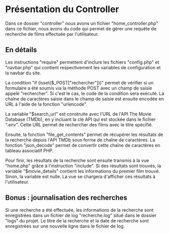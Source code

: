 # Présentation du Controller 

Dans ce dossier "controller" nous avons un fichier "home_controller.php" dans ce fichier, nous avons du code qui permet de gèrer une requête de recherche de films effectuée par l'utilisateur.

## En détails

Les instructions "require" permettent d'inclure les fichiers "config.php" et "navbar.php" qui contient respectivement les variables de configuration et la navbar du site.

La condition "if (isset($_POST["rechercher"]))" permet de vérifier si un formulaire a été soumis via la méthode POST avec un champ de saisie appelé "rechercher". Si c'est le cas, le code de la condition sera exécuté.
La chaîne de caractères saisie dans le champ de saisie est ensuite encodée en URL à l'aide de la fonction "urlencode".

La variable "$search_url" est construite avec l'URL de l'API The Movie Database (TMDb), en y incluant la clé API qui est stockée dans le fichier ".env". Cette URL permet de rechercher des films avec le titre spécifié.

Ensuite, la fonction "file_get_contents" permet de récupérer les résultats de la recherche depuis l'API TMDb sous forme de chaîne de caractères. La fonction "json_decode" permet de convertir cette chaîne de caractères en tableau associatif PHP.

Pour finir, les résultats de la recherche sont ensuite transmis à la vue "home.php" grâce à l'instruction "include". Si des résultats sont trouvés, la variable "$movie_details" contient les informations du premier film trouvé. Sinon, la variable est nulle. La vue se chargera d'afficher ces résultats à l'utilisateur.

## Bonus : journalisation des recherches

Si une recherche a été effectuée, les informations de la recherche sont enregistrées dans un fichier de log "recherche.log" situé dans le dossier "logs" du projet. Le titre de la recherche et la date de recherche sont enregistrées sur une nouvelle ligne dans le fichier de log.